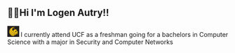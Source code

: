 ## 🐡🌿Hi I'm Logen Autry!!

<img src="ucficon.png" style="height:25px;"> I currently attend UCF as a freshman going for a bachelors in Computer Science with a major in Security and Computer Networks</br>


